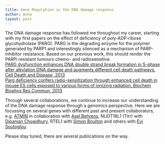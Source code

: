 ```yaml
---
title: Gene Regulation in the DNA damage response
author: Anna
layout: post
---
```


The DNA damage response has followed me throughout my career, starting with my first papers on the effect of deficiency of poly-ADP-ribose glycohydrolase (PARG).
PARG is the degrading enzyme for the polymer generated by PARP1 and interestingly silenced as a mechanism of PARP-inhibitor resistance. Based on our previous work, this should render the PARPi resistant tumours chemo- and radiosensitive.   
[PARG dysfunction enhances DNA double strand break formation in S-phase after alkylation DNA damage and augments different cell death pathways. Cell Death and Disease, 2013](https://doi.org/10.1016/j.bbrc.2013.04.048)  
[Parg deficiency confers radio-sensitization through enhanced cell death in mouse ES cells exposed to various forms of ionizing radiation. Biochem Biophys Res Commun, 2013](https://doi.org/10.1038/cddis.2013.133)  

Through several collaborations, we continue to increase our understanding of the DNA damage response through a genomics perspective. Here we are focussing on several genes with different past and present collaborators, e.g. [ATMIN](https://doi.org/10.7554/eLife.08711) in collaboration with [Axel Behrens](https://www.crick.ac.uk/research/labs/simon-boulton/), NUDT16L1 (Tirr) with [Dipanjan Chowdhury](https://www.dfhcc.harvard.edu/insider/member-detail/member/dipanjan-chowdhury-phd/), RTEL1 with [Simon Boulton](https://www.crick.ac.uk/research/labs/simon-boulton/) and others with [Evi Soutoglou](http://www.igbmc.fr/soutoglou/).  

Please stay tuned, there are several publications on the way. 


